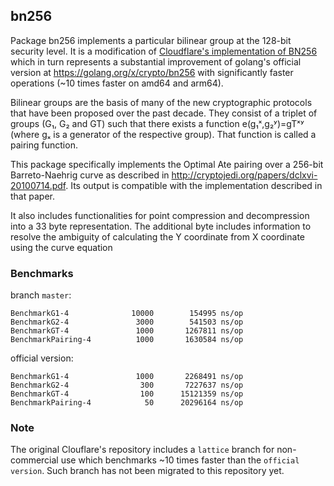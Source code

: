 bn256
-----

Package bn256 implements a particular bilinear group at the 128-bit security
level. It is a modification of [Cloudflare's implementation of BN256](https://github.com/cloudflare/bn256) 
which in turn represents a substantial improvement of golang's official version at
https://golang.org/x/crypto/bn256 with significantly faster operations (~10 times faster on
amd64 and arm64).

Bilinear groups are the basis of many of the new cryptographic protocols that
have been proposed over the past decade. They consist of a triplet of groups
(G₁, G₂ and GT) such that there exists a function e(g₁ˣ,g₂ʸ)=gTˣʸ (where gₓ is a
generator of the respective group). That function is called a pairing function.

This package specifically implements the Optimal Ate pairing over a 256-bit
Barreto-Naehrig curve as described in
http://cryptojedi.org/papers/dclxvi-20100714.pdf. Its output is compatible with
the implementation described in that paper.

It also includes functionalities for point compression and decompression into 
a 33 byte representation. The additional byte includes information to resolve 
the ambiguity of calculating the Y coordinate from X coordinate using the curve 
equation

### Benchmarks

branch `master`:
```
BenchmarkG1-4        	   10000	    154995 ns/op
BenchmarkG2-4        	    3000	    541503 ns/op
BenchmarkGT-4        	    1000	   1267811 ns/op
BenchmarkPairing-4   	    1000	   1630584 ns/op
```

official version:
```
BenchmarkG1-4        	    1000	   2268491 ns/op
BenchmarkG2-4        	     300	   7227637 ns/op
BenchmarkGT-4        	     100	  15121359 ns/op
BenchmarkPairing-4   	      50	  20296164 ns/op
```

### Note
The original Clouflare's repository includes a `lattice` branch for non-commercial 
use which benchmarks ~10 times faster than the `official version`. Such branch has not 
been migrated to this repository yet.
